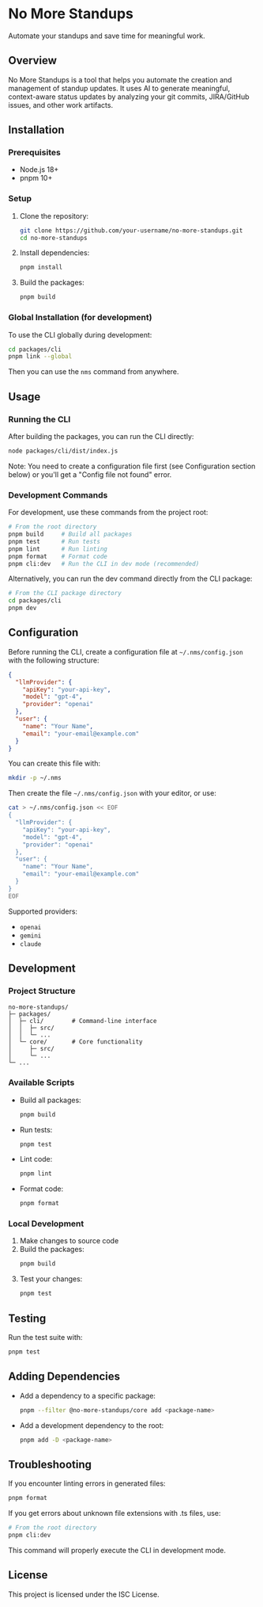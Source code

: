 # No More Standups

Automate your standups and save time for meaningful work.

## Overview

No More Standups is a tool that helps you automate the creation and management of standup updates. It uses AI to generate meaningful, context-aware status updates by analyzing your git commits, JIRA/GitHub issues, and other work artifacts.

## Installation

### Prerequisites

- Node.js 18+ 
- pnpm 10+

### Setup

1. Clone the repository:
   ```bash
   git clone https://github.com/your-username/no-more-standups.git
   cd no-more-standups
   ```

2. Install dependencies:
   ```bash
   pnpm install
   ```

3. Build the packages:
   ```bash
   pnpm build
   ```

### Global Installation (for development)

To use the CLI globally during development:

```bash
cd packages/cli
pnpm link --global
```

Then you can use the `nms` command from anywhere.

## Usage

### Running the CLI

After building the packages, you can run the CLI directly:

```bash
node packages/cli/dist/index.js
```

Note: You need to create a configuration file first (see Configuration section below) or you'll get a "Config file not found" error.

### Development Commands

For development, use these commands from the project root:

```bash
# From the root directory
pnpm build     # Build all packages
pnpm test      # Run tests
pnpm lint      # Run linting
pnpm format    # Format code
pnpm cli:dev   # Run the CLI in dev mode (recommended)
```

Alternatively, you can run the dev command directly from the CLI package:

```bash
# From the CLI package directory
cd packages/cli
pnpm dev
```

## Configuration

Before running the CLI, create a configuration file at `~/.nms/config.json` with the following structure:

```json
{
  "llmProvider": {
    "apiKey": "your-api-key",
    "model": "gpt-4",
    "provider": "openai"
  },
  "user": {
    "name": "Your Name",
    "email": "your-email@example.com"
  }
}
```

You can create this file with:

```bash
mkdir -p ~/.nms
```

Then create the file `~/.nms/config.json` with your editor, or use:

```bash
cat > ~/.nms/config.json << EOF
{
  "llmProvider": {
    "apiKey": "your-api-key",
    "model": "gpt-4",
    "provider": "openai"
  },
  "user": {
    "name": "Your Name",
    "email": "your-email@example.com"
  }
}
EOF
```

Supported providers:
- `openai`
- `gemini`
- `claude`

## Development

### Project Structure

```
no-more-standups/
├─ packages/
│  ├─ cli/        # Command-line interface
│  │  ├─ src/
│  │  └─ ...
│  └─ core/       # Core functionality
│     ├─ src/
│     └─ ...
└─ ...
```

### Available Scripts

- Build all packages:
  ```bash
  pnpm build
  ```

- Run tests:
  ```bash
  pnpm test
  ```

- Lint code:
  ```bash
  pnpm lint
  ```

- Format code:
  ```bash
  pnpm format
  ```

### Local Development

1. Make changes to source code
2. Build the packages:
   ```bash
   pnpm build
   ```
3. Test your changes:
   ```bash
   pnpm test
   ```

## Testing

Run the test suite with:

```bash
pnpm test
```

## Adding Dependencies

- Add a dependency to a specific package:
  ```bash
  pnpm --filter @no-more-standups/core add <package-name>
  ```

- Add a development dependency to the root:
  ```bash
  pnpm add -D <package-name>
  ```

## Troubleshooting

If you encounter linting errors in generated files:

```bash
pnpm format
```

If you get errors about unknown file extensions with .ts files, use:

```bash
# From the root directory
pnpm cli:dev
```

This command will properly execute the CLI in development mode.

## License

This project is licensed under the ISC License. 